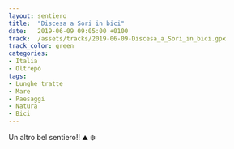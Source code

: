```yaml
---
layout: sentiero
title:  "Discesa a Sori in bici"
date:   2019-06-09 09:05:00 +0100
track:  /assets/tracks/2019-06-09-Discesa_a_Sori_in_bici.gpx
track_color: green
categories:
- Italia
- Oltrepò
tags:
- Lunghe tratte
- Mare
- Paesaggi
- Natura
- Bici
---
```


Un altro bel sentiero!! :mountain: :snowflake: